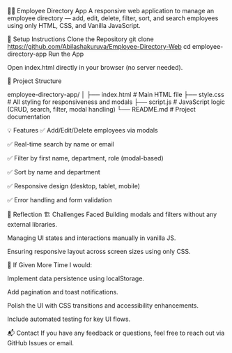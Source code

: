 🧑‍💼 Employee Directory App
A responsive web application to manage an employee directory — add, edit, delete, filter, sort, and search employees using only HTML, CSS, and Vanilla JavaScript.

🔧 Setup Instructions
Clone the Repository
git clone https://github.com/Abilashakuruva/Employee-Directory-Web
cd employee-directory-app
Run the App

Open index.html directly in your browser (no server needed).

📁 Project Structure

employee-directory-app/
│
├── index.html         # Main HTML file
├── style.css          # All styling for responsiveness and modals
├── script.js          # JavaScript logic (CRUD, search, filter, modal handling)
└── README.md          # Project documentation

</details>
💡 Features
✅ Add/Edit/Delete employees via modals

✅ Real-time search by name or email

✅ Filter by first name, department, role (modal-based)

✅ Sort by name and department

✅ Responsive design (desktop, tablet, mobile)

✅ Error handling and form validation

🧠 Reflection
🏗️ Challenges Faced
Building modals and filters without any external libraries.

Managing UI states and interactions manually in vanilla JS.

Ensuring responsive layout across screen sizes using only CSS.

🔧 If Given More Time
I would:

Implement data persistence using localStorage.

Add pagination and toast notifications.

Polish the UI with CSS transitions and accessibility enhancements.

Include automated testing for key UI flows.

📬 Contact
If you have any feedback or questions, feel free to reach out via GitHub Issues or email.
